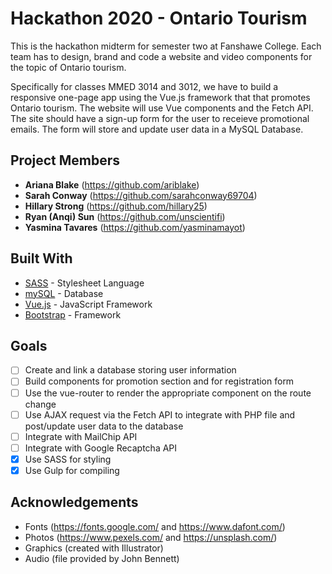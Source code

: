 # Hackathon 2020 - Ontario Tourism
This is the hackathon midterm for semester two at Fanshawe College. Each team has to design, brand and code a website and video components for the topic of Ontario tourism.

Specifically for classes MMED 3014 and 3012, we have to build a responsive one-page app using the Vue.js framework that that promotes Ontario tourism. The website will use Vue components and the Fetch API. The site should have a sign-up form for the user to receieve promotional emails. The form will store and update user data in a MySQL Database.

## Project Members
* **Ariana Blake** (https://github.com/ariblake)
* **Sarah Conway** (https://github.com/sarahconway69704)
* **Hillary Strong** (https://github.com/hillary25)
* **Ryan (Anqi) Sun** (https://github.com/unscientifi)
* **Yasmina Tavares** (https://github.com/yasminamayot)

## Built With
* [SASS](https://sass-lang.com/) - Stylesheet Language
* [mySQL](https://www.mysql.com/) - Database
* [Vue.js](https://vuejs.org/) - JavaScript Framework
* [Bootstrap](https://getbootstrap.com/) - Framework

## Goals
- [ ] Create and link a database storing user information
- [ ] Build components for promotion section and for registration form
- [ ] Use the vue-router to render the appropriate component on the route change
- [ ] Use AJAX request via the Fetch API to integrate with PHP file and post/update user data to the database
- [ ] Integrate with MailChip API
- [ ] Integrate with Google Recaptcha API
- [X] Use SASS for styling
- [X] Use Gulp for compiling

## Acknowledgements
* Fonts (https://fonts.google.com/ and https://www.dafont.com/)
* Photos (https://www.pexels.com/ and https://unsplash.com/)
* Graphics (created with Illustrator)
* Audio (file provided by John Bennett)
